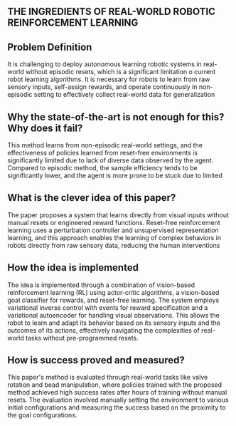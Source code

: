 
## THE INGREDIENTS OF REAL-WORLD ROBOTIC REINFORCEMENT LEARNING
## Problem Definition
It is challenging to deploy autonomous learning robotic systems in real-world without episodic resets, which is a significant limitation o current robot learning algorithms. It is necessary for robots to learn from raw sensory inputs, self-assign rewards, and operate continuously in non-episodic setting to effectively collect real-world data for generalization

## Why the state-of-the-art is not enough for this? Why does it fail?
This method learns from non-episodic real-world settings, and the effectiveness of policies learned from reset-free environments is significantly limited due to lack of diverse data observed by the agent.  Compared to episodic method, the sample efficiency tends to be significantly lower, and the agent is more prone to be stuck due to limited    

## What is the clever idea of this paper?
The paper proposes a system that learns directly from visual inputs without manual resets or engineered reward functions. Reset-free reinforcement learning uses a perturbation controller and unsupervised representation learning, and this approach enables the learning of complex behaviors in robots directly from raw sensory data, reducing the human interventions
## How the idea is implemented
The idea is implemented through a combination of vision-based reinforcement learning (RL) using actor-critic algorithms, a vision-based goal classifier for rewards, and reset-free learning. The system employs variational inverse control with events for reward specification and a variational autoencoder for handling visual observations. This allows the robot to learn and adapt its behavior based on its sensory inputs and the outcomes of its actions, effectively navigating the complexities of real-world tasks without pre-programmed resets.
##  How is success proved and measured?
This paper's method is evaluated through real-world tasks like valve rotation and bead manipulation, where policies trained with the proposed method achieved high success rates after hours of training without manual resets. The evaluation involved manually setting the environment to various initial configurations and measuring the success based on the proximity to the goal configurations.